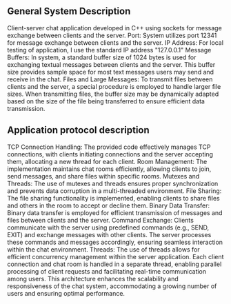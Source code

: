 ## General System Description

Client-server chat application developed in C++ using sockets for message exchange between clients and the server.
Port: System utilizes port 12341 for message exchange between clients and the server.
IP Address: For local testing of application, I use the standard IP address "127.0.0.1"
Message Buffers: In system, a standard buffer size of 1024 bytes is used for exchanging textual messages between clients and the server. This buffer size provides sample space for most text messages users may send and receive in the chat.
Files and Large Messages: To transmit files between clients and the server, a special procedure is employed to handle larger file sizes. When transmitting files, the buffer size may be dynamically adapted based on the size of the file being transferred to ensure efficient data transmission.

## Application protocol description
TCP Connection Handling: The provided code effectively manages TCP connections, with clients initiating connections and the server accepting them, allocating a new thread for each client.
Room Management: The implementation maintains chat rooms efficiently, allowing clients to join, send messages, and share files within specific rooms.
Mutexes and Threads: The use of mutexes and threads ensures proper synchronization and prevents data corruption in a multi-threaded environment.
File Sharing: The file sharing functionality is implemented, enabling clients to share files and others in the room to accept or decline them.
Binary Data Transfer: Binary data transfer is employed for efficient transmission of messages and files between clients and the server.
Command Exchange: Clients communicate with the server using predefined commands (e.g., SEND, EXIT) and exchange messages with other clients. The server processes these commands and messages accordingly, ensuring seamless interaction within the chat environment.
Threads: The use of threads allows for efficient concurrency management within the server application. Each client connection and chat room is handled in a separate thread, enabling parallel processing of client requests and facilitating real-time communication among users. This architecture enhances the scalability and responsiveness of the chat system, accommodating a growing number of users and ensuring optimal performance.


